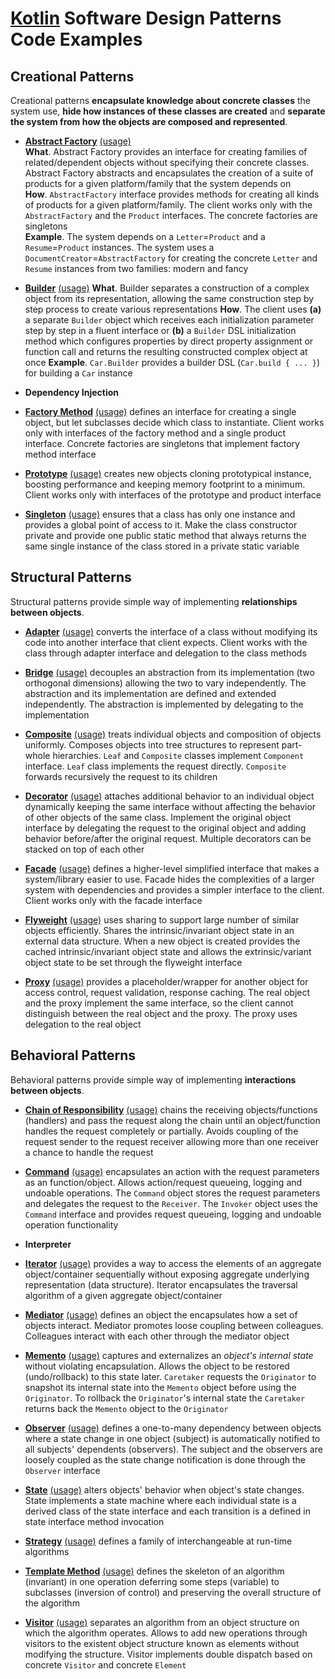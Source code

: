 # [Kotlin](https://kotlinlang.org/) Software Design Patterns Code Examples

## Creational Patterns

Creational patterns **encapsulate knowledge about concrete classes** the system use, **hide how instances of these
classes are created** and **separate the system from how the objects are composed and represented**.

- [**Abstract Factory**](src/main/kotlin/org/vld/sdp/creational/AbstractFactory.kt)
[(usage)](src/test/kotlin/org/vld/sdp/creational/AbstractFactoryTest.kt)<br/>
**What**. Abstract Factory provides an interface for creating families of related/dependent objects without specifying
their concrete classes. Abstract Factory abstracts and encapsulates the creation of a suite of products for a given
platform/family that the system depends on<br/>
**How**. `AbstractFactory` interface provides methods for creating all kinds of products for a given platform/family. The
client works only with the `AbstractFactory` and the `Product` interfaces. The concrete factories are singletons<br/>
**Example**. The system depends on a `Letter`=`Product` and a `Resume`=`Product` instances. The system uses a
`DocumentCreator`=`AbstractFactory` for creating the concrete `Letter` and `Resume` instances from two families: modern
and fancy

- [**Builder**](src/main/kotlin/org/vld/sdp/creational/Builder.kt)
[(usage)](src/test/kotlin/org/vld/sdp/creational/BuilderTest.kt)
**What**. Builder separates a construction of a complex object from its representation, allowing the same construction
step by step process to create various representations
**How**. The client uses **(a)** a separate `Builder` object which receives each initialization parameter step by step
in a fluent interface or **(b)** a `Builder` DSL initialization method which configures properties by direct property
assignment or function call and returns the resulting constructed complex object at once
**Example**. `Car.Builder` provides a builder DSL (`Car.build { ... }`) for building a `Car` instance

- **Dependency Injection**

- [**Factory Method**](src/main/kotlin/org/vld/sdp/creational/FactoryMethod.kt)
[(usage)](src/test/kotlin/org/vld/sdp/creational/FactoryMethodTest.kt) defines an interface for creating a single
object, but let subclasses decide which class to instantiate. Client works only with interfaces of the factory method
and a single product interface. Concrete factories are singletons that implement factory method interface

- [**Prototype**](src/main/kotlin/org/vld/sdp/creational/Prototype.kt)
[(usage)](src/test/kotlin/org/vld/sdp/creational/PrototypeTest.kt) creates new objects cloning prototypical instance,
boosting performance and keeping memory footprint to a minimum. Client works only with interfaces of the prototype and
product interface

- [**Singleton**](src/main/kotlin/org/vld/sdp/creational/Singleton.kt)
[(usage)](src/test/kotlin/org/vld/sdp/creational/SingletonTest.kt) ensures that a class has only one instance and
provides a global point of access to it. Make the class constructor private and provide one public static method that
always returns the same single instance of the class stored in a private static variable

## Structural Patterns

Structural patterns provide simple way of implementing **relationships between objects**.

- [**Adapter**](src/main/kotlin/org/vld/sdp/structural/Adapter.kt)
[(usage)](src/test/kotlin/org/vld/sdp/structural/AdapterTest.kt) converts the interface of a class without modifying its
code into another interface that client expects. Client works with the class through adapter interface and delegation
to the class methods

- [**Bridge**](src/main/kotlin/org/vld/sdp/structural/Bridge.kt)
[(usage)](src/test/kotlin/org/vld/sdp/structural/BridgeTest.kt) decouples an abstraction from its implementation (two
orthogonal dimensions) allowing the two to vary independently. The abstraction and its implementation are defined and
extended independently. The abstraction is implemented by delegating to the implementation

- [**Composite**](src/main/kotlin/org/vld/sdp/structural/Composite.kt)
[(usage)](src/test/kotlin/org/vld/sdp/structural/CompositeTest.kt) treats individual objects and composition of objects
uniformly. Composes objects into tree structures to represent part-whole hierarchies. `Leaf` and `Composite` classes
implement `Component` interface. `Leaf` class implements the request directly. `Composite` forwards recursively the
request to its children

- [**Decorator**](src/main/kotlin/org/vld/sdp/structural/Decorator.kt)
[(usage)](src/test/kotlin/org/vld/sdp/structural/DecoratorTest.kt) attaches additional behavior to an individual
object dynamically keeping the same interface without affecting the behavior of other objects of the same
class. Implement the original object interface by delegating the request to the original object and adding behavior
before/after the original request. Multiple decorators can be stacked on top of each other

- [**Facade**](src/main/kotlin/org/vld/sdp/structural/Facade.kt)
[(usage)](src/test/kotlin/org/vld/sdp/structural/FacadeTest.kt) defines a higher-level simplified interface that makes
a system/library easier to use. Facade hides the complexities of a larger system with dependencies and provides a
simpler interface to the client. Client works only with the facade interface

- [**Flyweight**](src/main/kotlin/org/vld/sdp/structural/Flyweight.kt)
[(usage)](src/test/kotlin/org/vld/sdp/structural/FlyweightTest.kt) uses sharing to support large number of similar
objects efficiently. Shares the intrinsic/invariant object state in an external data structure. When a new object is
created provides the cached intrinsic/invariant object state and allows the extrinsic/variant object state to be set
through the flyweight interface

- [**Proxy**](src/main/kotlin/org/vld/sdp/structural/Proxy.kt)
[(usage)](src/test/kotlin/org/vld/sdp/structural/ProxyTest.kt) provides a placeholder/wrapper for another object for
access control, request validation, response caching. The real object and the proxy implement the same interface,
so the client cannot distinguish between the real object and the proxy. The proxy uses delegation to the real object

## Behavioral Patterns

Behavioral patterns provide simple way of implementing **interactions between objects**.

- [**Chain of Responsibility**](src/main/kotlin/org/vld/sdp/behavioral/ChainOfResponsibility.kt)
[(usage)](src/test/kotlin/org/vld/sdp/behavioral/ChainOfResponsibilityTest.kt) chains the receiving objects/functions
(handlers) and pass the request along the chain until an object/function handles the request completely or
partially. Avoids coupling of the request sender to the request receiver allowing more than one receiver a chance to
handle the request

- [**Command**](src/main/kotlin/org/vld/sdp/behavioral/Command.kt)
[(usage)](src/test/kotlin/org/vld/sdp/behavioral/CommandTest.kt) encapsulates an action with the request parameters as
an function/object. Allows action/request queueing, logging and undoable operations. The `Command` object stores the
request parameters and delegates the request to the `Receiver`. The `Invoker` object uses the `Command` interface and
provides request queueing, logging and undoable operation functionality

- **Interpreter**

- [**Iterator**](src/main/kotlin/org/vld/sdp/behavioral/Iterator.kt)
[(usage)](src/test/kotlin/org/vld/sdp/behavioral/IteratorTest.kt) provides a way to access the elements of an aggregate
object/container sequentially without exposing aggregate underlying representation (data structure). Iterator
encapsulates the traversal algorithm of a given aggregate object/container

- [**Mediator**](src/main/kotlin/org/vld/sdp/behavioral/Mediator.kt)
[(usage)](src/test/kotlin/org/vld/sdp/behavioral/MediatorTest.kt) defines an object the encapsulates how a set of
objects interact. Mediator promotes loose coupling between colleagues. Colleagues interact with each other through
the mediator object

- [**Memento**](src/main/kotlin/org/vld/sdp/behavioral/Memento.kt)
[(usage)](src/test/kotlin/org/vld/sdp/behavioral/MementoTest.kt) captures and externalizes an *object's internal state*
without violating encapsulation. Allows the object to be restored (undo/rollback) to this state later. `Caretaker`
requests the `Originator` to snapshot its internal state into the `Memento` object before using the `Originator`. To
rollback the `Originator`'s internal state the `Caretaker` returns back the `Memento` object to the `Originator`

- [**Observer**](src/main/kotlin/org/vld/sdp/behavioral/Observer.kt)
[(usage)](src/test/kotlin/org/vld/sdp/behavioral/ObserverTest.kt) defines a one-to-many dependency between objects where
a state change in one object (subject) is automatically notified to all subjects' dependents (observers). The subject
and the observers are loosely coupled as the state change notification is done through the `Observer` interface

- [**State**](src/main/kotlin/org/vld/sdp/behavioral/State.kt)
[(usage)](src/test/kotlin/org/vld/sdp/behavioral/StateTest.kt) alters objects' behavior when object's state
changes. State implements a state machine where each individual state is a derived class of the state interface and
each transition is a defined in state interface method invocation

- [**Strategy**](src/main/kotlin/org/vld/sdp/behavioral/Stragegy.kt)
[(usage)](src/test/kotlin/org/vld/sdp/behavioral/StragegyTest.kt) defines a family of interchangeable at run-time
algorithms

- [**Template Method**](src/main/kotlin/org/vld/sdp/behavioral/TemplateMethod.kt)
[(usage)](src/test/kotlin/org/vld/sdp/behavioral/TemplateMethodTest.kt) defines the skeleton of an algorithm (invariant)
in one operation deferring some steps (variable) to subclasses (inversion of control) and preserving the overall
structure of the algorithm

- [**Visitor**](src/main/kotlin/org/vld/sdp/behavioral/Visitor.kt)
[(usage)](src/test/kotlin/org/vld/sdp/behavioral/VisitorTest.kt) separates an algorithm from an object structure on
which the algorithm operates. Allows to add new operations through visitors to the existent object structure known as
elements without modifying the structure. Visitor implements double dispatch based on concrete `Visitor` and concrete
`Element`
